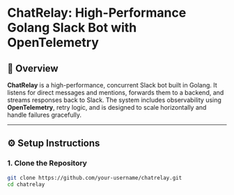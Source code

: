 # ChatRelay: High-Performance Golang Slack Bot with OpenTelemetry

## 🧠 Overview

**ChatRelay** is a high-performance, concurrent Slack bot built in Golang. It listens for direct messages and mentions, forwards them to a backend, and streams responses back to Slack. The system includes observability using **OpenTelemetry**, retry logic, and is designed to scale horizontally and handle failures gracefully.

---

## ⚙️ Setup Instructions

### 1. Clone the Repository

```bash
git clone https://github.com/your-username/chatrelay.git
cd chatrelay
